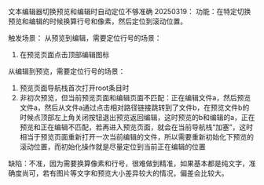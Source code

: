 文本编辑器切换预览和编辑时自动定位不够准确 20250319：
功能：在特定切换预览和编辑的时候换算行号和像素，然后定位到滚动位置。


触发场景：
从预览到编辑，需要定位行号的场景： 
1. 在预览页面点击顶部编辑图标

从编辑到预览，需要定位行号的场景：
1. 预览页面导航栈首次打开root条目时
2. 非初次预览，但当前预览页面和编辑页面不匹配：正在编辑文件a，然后预览文件a，然后从文件a通过点击相对路径链接跳转到了文件b，在预览文件b的时候点顶部左上角关闭按钮退出预览返回编辑，这时预览的b和编辑的a，正在预览和正在编辑不匹配，若再进入预览页面，就会在当前导航栈“加塞”，这时相当于预览页面重新打开一次当前编辑的文件，所以需要重新初始化下预览的滚动位置，而初始化操作就是尽量定位到当前正在编辑的位置


缺陷：不准，因为需要换算像素和行号，很难做到精准，如果基本都是纯文字，准确度尚可，若有图片等文字和预览大小差异较大的情况，偏差会比较大。
